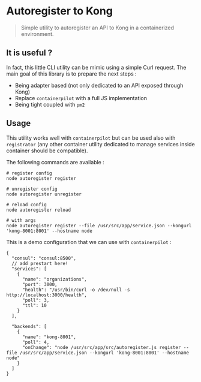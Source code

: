 Autoregister to Kong
====================

> Simple utility to autoregister an API to Kong in a containerized environment.

It is useful ?
--------------
In fact, this little CLI utility can be mimic using a simple Curl request.
The main goal of this library is to prepare the next steps :

- Being adapter based (not only dedicated to an API exposed through Kong)
- Replace `containerpilot` with a full JS implementation
- Being tight coupled with `pm2`

Usage
-----
This utility works well with `containerpilot` but can be used also with
`registrator` (any other container utility dedicated to manage services
inside container should be compatible).

The following commands are available :

```
# register config
node autoregister register

# unregister config
node autoregister unregister

# reload config
node autoregister reload

# with args
node autoregister register --file /usr/src/app/service.json --kongurl 'kong-8001:8001' --hostname node
```

This is a demo configuration that we can use with `containerpilot` :

```
{
  "consul": "consul:8500",
  // add prestart here!
  "services": [
    {
      "name": "organizations",
      "port": 3000,
      "health": "/usr/bin/curl -o /dev/null -s http://localhost:3000/health",
      "poll": 3,
      "ttl": 10
    }
  ],

  "backends": [
    {
      "name": "kong-8001",
      "poll": 4,
      "onChange": "node /usr/src/app/src/autoregister.js register --file /usr/src/app/service.json --kongurl 'kong-8001:8001' --hostname node"
    }
  ]
}
```